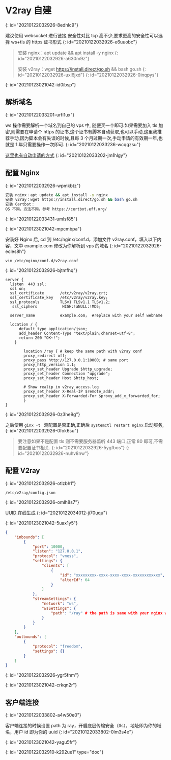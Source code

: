 # V2ray 自建
{: id="20210122032926-8edhlc9"}

建议使用 websocket 进行链接,安全性对比 tcp 高不少,要求更高的安全性可以选择 ws+tls 的 https 证书形式
{: id="20210122032926-e6uuobc"}

> 安装 nginx：apt update && apt install -y nginx
> {: id="20210122032926-a630m9z"}
>
> 安装 v2ray：wget https://install.direct/go.sh && bash go.sh
> {: id="20210122032926-uxl6jxd"}
{: id="20210122032926-0inqpys"}

{: id="20210123021042-id0ibsp"}

## 解析域名
{: id="20210122033201-urfi1ux"}

ws 操作需要解析一个域名到自己的 vps 中, 随便买一个即可.如果需要加入 tls 加密,则需要在申请个 https 的证书,这个证书有脚本自动获取,也可以手动,这里我推荐手动,因为脚本会有失误的时候,且每 3 个月过期一次,手动申请的有效期一年,也就是 1 年只需要操作一次即可.
{: id="20210122033236-wcqgzsu"}

[这里也有自动申请的方式](https://neko.re/archives/112.html)
{: id="20210122033202-jm1hlgy"}

## 配置 Nginx
{: id="20210122032926-wpmkbtz"}

```bash
安装 nginx：apt update && apt install -y nginx
安装 v2ray：wget https://install.direct/go.sh && bash go.sh
安装 Certbot：
OS 不同，方法不同，参考 https://certbot.eff.org/
```
{: id="20210122033431-umlsf85"}

{: id="20210123021042-mpcmbpa"}

安装好 Nginx 后, cd 到 /etc/nginx/conf.d，添加文件 v2ray.conf，填入以下内容，文中 example.com 修改为你解析到 vps 的域名
{: id="20210122032926-ecles8h"}

```
vim /etc/nginx/conf.d/v2ray.conf
```
{: id="20210122032926-bjtmfhq"}

```
server {
  listen  443 ssl;
  ssl on;
  ssl_certificate       /etc/v2ray/v2ray.crt;
  ssl_certificate_key   /etc/v2ray/v2ray.key;
  ssl_protocols         TLSv1 TLSv1.1 TLSv1.2;
   ssl_ciphers           HIGH:!aNULL:!MD5;

  server_name           example.com;  #replace with your self webname
  
  location / {
      default_type application/json;
      add_header Content-Type "text/plain;charset=utf-8";
      return 200 "OK~!";
    }

        location /ray { # keep the same path with v2ray conf
        proxy_redirect off;
        proxy_pass http://127.0.0.1:10000; # same port
        proxy_http_version 1.1;
        proxy_set_header Upgrade $http_upgrade;
        proxy_set_header Connection "upgrade";
        proxy_set_header Host $http_host;

        # Show realip in v2ray access.log
        proxy_set_header X-Real-IP $remote_addr;
        proxy_set_header X-Forwarded-For $proxy_add_x_forwarded_for;
        }
}
```
{: id="20210122032926-0z3he9g"}

之后使用 `ginx -t ` 测配置是否正确,正确后 `systemctl restart nginx` 启动服务,
{: id="20210122032926-0fok6su"}

> 要注意如果不是配置 tls 则不需要服务器监听 443 端口,正常 80 即可,不需要配置证书相关.
> {: id="20210122032926-5ygfbos"}
{: id="20210122032926-nuhv8nw"}

## 配置 V2ray
{: id="20210122032926-otlzbh1"}

```
/etc/v2ray/config.json
```
{: id="20210122032926-omlh8s7"}

[UUID 在线生成](https://www.uuidgenerator.net/)
{: id="20210122034012-ji70uqu"}

{: id="20210123021042-5uax1y5"}

```json
{
    "inbounds": [
        {
            "port": 10000,
            "listen": "127.0.0.1",
            "protocol": "vmess",
            "settings": {
                "clients": [
                    {
                        "id": "xxxxxxxxx-xxxx-xxxx-xxxx-xxxxxxxxxxxx",
                        "alterId": 64
                    }
                ]
            },
            "streamSettings": {
                "network": "ws",
                "wsSettings": {
                    "path": "/ray" # the path is same with your nginx web path
                }
            }
        }
    ],
    "outbounds": [
        {
            "protocol": "freedom",
            "settings": {}
        }
    ]
}

```
{: id="20210122032926-ygr5fnm"}

{: id="20210123021042-crkqn2r"}

## 客户端连接
{: id="20210122033802-a4w50e0"}

客户端连接的时候设置 path 为 ray，开启底层传输安全（tls），地址即为你的域名，用户 id 即为你的 uuid
{: id="20210122033802-0lm3s4e"}

{: id="20210123021042-yagu5fr"}


{: id="20210122032910-k292ue1" type="doc"}
